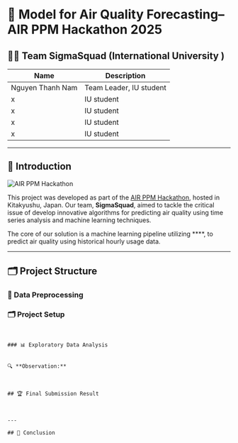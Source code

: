 # 🔋 Model for Air Quality Forecasting– AIR PPM Hackathon 2025

## 👨‍💻 Team SigmaSquad (International University )


| Name                            | Description                          |
|---------------------------------|--------------------------------------|
| Nguyen Thanh Nam                | Team Leader, IU student              |
| x                      | IU student                           |
| x               | IU student                           |
| x                | IU student                           |
| x                  | IU student                           |


---

## 🧠 Introduction

![AIR PPM Hackathon]()

This project was developed as part of the [AIR PPM Hackathon](https://www.airppm.org/home), hosted in Kitakyushu, Japan.
Our team, **SigmaSquad**, aimed to tackle the critical issue of develop innovative algorithms for predicting air quality using time series analysis and machine learning techniques.



The core of our solution is a machine learning pipeline utilizing ****, to predict air quality  using historical hourly usage data.

---


## 🗂️ Project Structure

### 📁 Data Preprocessing



### 🗂️ Project Setup
```pip install -r requirements.txt


### 📊 Exploratory Data Analysis


🔍 **Observation:**



## 🏆 Final Submission Result



---

## 🧾 Conclusion



